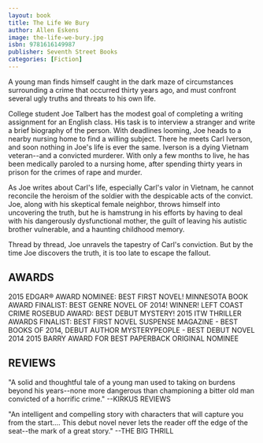 ```yaml
---
layout: book
title: The Life We Bury
author: Allen Eskens
image: the-life-we-bury.jpg
isbn: 9781616149987
publisher: Seventh Street Books
categories: [Fiction]
---
```

A young man finds himself caught in the dark maze of circumstances surrounding a crime that occurred thirty years ago, and must confront several ugly truths and threats to his own life.

College student Joe Talbert has the modest goal of completing a writing assignment for an English class. His task is to interview a stranger and write a brief biography of the person. With deadlines looming, Joe heads to a nearby nursing home to find a willing subject. There he meets Carl Iverson, and soon nothing in Joe's life is ever the same. Iverson is a dying Vietnam veteran--and a convicted murderer. With only a few months to live, he has been medically paroled to a nursing home, after spending thirty years in prison for the crimes of rape and murder.

As Joe writes about Carl's life, especially Carl's valor in Vietnam, he cannot reconcile the heroism of the soldier with the despicable acts of the convict. Joe, along with his skeptical female neighbor, throws himself into uncovering the truth, but he is hamstrung in his efforts by having to deal with his dangerously dysfunctional mother, the guilt of leaving his autistic brother vulnerable, and a haunting childhood memory.

Thread by thread, Joe unravels the tapestry of Carl's conviction. But by the time Joe discovers the truth, it is too late to escape the fallout.

## AWARDS

2015 EDGAR® AWARD NOMINEE: BEST FIRST NOVEL!
MINNESOTA BOOK AWARD FINALIST: BEST GENRE NOVEL OF 2014!
WINNER! LEFT COAST CRIME ROSEBUD AWARD: BEST DEBUT MYSTERY!
2015 ITW THRILLER AWARDS FINALIST: BEST FIRST NOVEL
SUSPENSE MAGAZINE - BEST BOOKS OF 2014, DEBUT AUTHOR
MYSTERYPEOPLE - BEST DEBUT NOVEL 2014
2015 BARRY AWARD FOR BEST PAPERBACK ORIGINAL NOMINEE

## REVIEWS

"A solid and thoughtful tale of a young man used to taking on burdens beyond his years--none more dangerous than championing a bitter old man convicted of a horrific crime."
--KIRKUS REVIEWS

"An intelligent and compelling story with characters that will capture you from the start.... This debut novel never lets the reader off the edge of the seat--the mark of a great story."
--THE BIG THRILL
